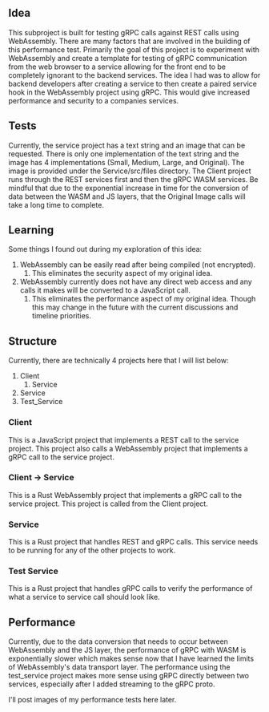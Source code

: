 ## Idea
This subproject is built for testing gRPC calls against REST calls using WebAssembly.
There are many factors that are involved in the building of this performance test.
Primarily the goal of this project is to experiment with WebAssembly and create a template for testing of gRPC 
communication from the web browser to a service allowing for the front end to be completely ignorant to the backend services.
The idea I had was to allow for backend developers after creating a service to then create a paired service hook in the
WebAssembly project using gRPC.  This would give increased performance and security to a companies services.

## Tests
Currently, the service project has a text string and an image that can be requested.  There is only one implementation of
the text string and the image has 4 implementations (Small, Medium, Large, and Original).  The image is provided under the 
Service/src/files directory.  The Client project runs through the REST services first and then the gRPC WASM services.
Be mindful that due to the exponential increase in time for the conversion of data between the WASM and JS layers, that
the Original Image calls will take a long time to complete.

## Learning
Some things I found out during my exploration of this idea:
1. WebAssembly can be easily read after being compiled (not encrypted).
   1. This eliminates the security aspect of my original idea.
2. WebAssembly currently does not have any direct web access and any calls it makes will be converted to a JavaScript call.
   1. This eliminates the performance aspect of my original idea.  Though this may change in the future with the current discussions and timeline priorities.

## Structure
Currently, there are technically 4 projects here that I will list below:
1. Client
   1. Service
2. Service
3. Test_Service

### Client
This is a JavaScript project that implements a REST call to the service project.
This project also calls a WebAssembly project that implements a gRPC call to the service project.

### Client -> Service
This is a Rust WebAssembly project that implements a gRPC call to the service project.
This project is called from the Client project.

### Service
This is a Rust project that handles REST and gRPC calls.
This service needs to be running for any of the other projects to work.

### Test Service
This is a Rust project that handles gRPC calls to verify the performance of what a service to service call should look like.

## Performance
Currently, due to the data conversion that needs to occur between WebAssembly and the JS layer, the performance of gRPC with
WASM is exponentially slower which makes sense now that I have learned the limits of WebAssembly's data transport layer.
The performance using the test_service project makes more sense using gRPC directly between two services, especially after I 
added streaming to the gRPC proto.

I'll post images of my performance tests here later.
